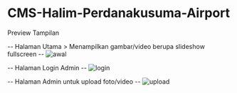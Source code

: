 # CMS-Halim-Perdanakusuma-Airport
Preview Tampilan

-- Halaman Utama > Menampilkan gambar/video berupa slideshow fullscreen --
![awal](https://user-images.githubusercontent.com/38320169/81274095-0a36e100-907a-11ea-8a1f-0eb4ab6c9c3b.jpg)

-- Halaman Login Admin --
![login](https://user-images.githubusercontent.com/38320169/81274180-233f9200-907a-11ea-8fa1-7537f4cd07b5.jpg)

-- Halaman Admin untuk upload foto/video --
![upload](https://user-images.githubusercontent.com/38320169/81274194-29357300-907a-11ea-8877-5e0cd26a9d13.jpg)
